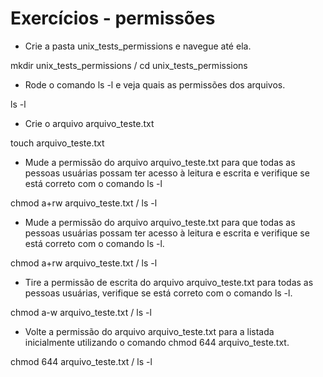 # Exercícios - permissões

- Crie a pasta unix_tests_permissions e navegue até ela.

mkdir unix_tests_permissions / cd unix_tests_permissions

- Rode o comando ls -l e veja quais as permissões dos arquivos.

ls -l

- Crie o arquivo arquivo_teste.txt

touch arquivo_teste.txt

- Mude a permissão do arquivo arquivo_teste.txt para que todas as pessoas usuárias possam ter acesso à leitura e escrita e verifique se está correto com o comando ls -l

chmod a+rw arquivo_teste.txt / ls -l

- Mude a permissão do arquivo arquivo_teste.txt para que todas as pessoas usuárias possam ter acesso à leitura e escrita e verifique se está correto com o comando ls -l.

chmod a+rw arquivo_teste.txt / ls -l

- Tire a permissão de escrita do arquivo arquivo_teste.txt para todas as pessoas usuárias, verifique se está correto com o comando ls -l.

chmod a-w arquivo_teste.txt / ls -l

- Volte a permissão do arquivo arquivo_teste.txt para a listada inicialmente utilizando o comando chmod 644 arquivo_teste.txt.

chmod 644 arquivo_teste.txt / ls -l

